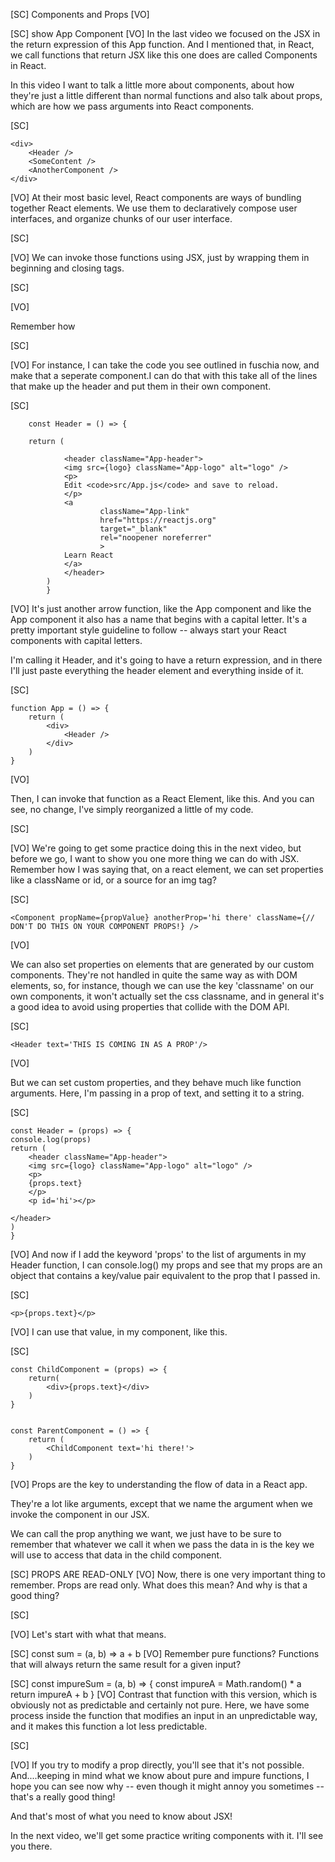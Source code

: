[SC]
Components and Props
[VO]


[SC]
show App Component
[VO]
In the last video we focused on the JSX in the return expression of this App function.  And I mentioned that, in React, we call functions that return JSX like this one does are called Components in React.  



 

In this video I want to talk a little more about components, about how they're just a little different than normal functions and also talk about props, which are how we pass arguments into React components.


[SC]

    <div>
        <Header />
        <SomeContent />
        <AnotherComponent />
    </div>

[VO]
At their most basic level, React components are ways of bundling together React elements. We use them to declaratively compose user interfaces, and organize chunks of our user interface.

[SC]

<MyComponent />


[VO]
We can invoke those functions using JSX, just by wrapping them in beginning and closing tags.  


[SC]

[VO]

Remember how 


[SC]


[VO]
For instance, I can take the code you see outlined in fuschia now, and make that a seperate component.I can do that with this take all of the lines that make up the header and put them in their own component. 




[SC]

        const Header = () => {

        return (

                <header className="App-header">
                <img src={logo} className="App-logo" alt="logo" />
                <p>
                Edit <code>src/App.js</code> and save to reload.
                </p>
                <a
                        className="App-link"
                        href="https://reactjs.org"
                        target="_blank"
                        rel="noopener noreferrer"
                        >
                Learn React
                </a>
                </header>
            )
            }

[VO]
It's just another arrow function, like the App component and like the App component it also has a name that begins with a capital letter. It's a pretty important style guideline to follow -- always start your React components with capital letters.

I'm calling it Header, and it's going to have a return expression, and in there I'll just paste everything the header element and everything inside of it.

[SC]

    function App = () => {
        return (
            <div>
                <Header />
            </div>
        )
    }

[VO]

Then, I can invoke that function as a React Element, like this. And you can see, no change, I've simply reorganized a little of my code.

[SC]

<div className=''>
[VO]
We're going to get some practice doing this in the next video, but before we go, I want to show you one more thing we can do with JSX. Remember how I was saying that, on a react element, we can set properties like a className or id, or a source for an img tag?

[SC]

    <Component propName={propValue} anotherProp='hi there' className={// DON'T DO THIS ON YOUR COMPONENT PROPS!} />

[VO]

We can also set properties on elements that are generated by our custom components. They're not handled in quite the same way as with DOM elements, so, for instance, though we can use the key 'classname' on our own components, it won't actually set the css classname, and in general it's a good idea to avoid using properties that collide with the DOM API.

[SC]

    <Header text='THIS IS COMING IN AS A PROP'/>

[VO]

But we can set custom properties, and they behave much like function arguments. Here, I'm passing in a prop of text, and setting it to a string.

[SC]

    const Header = (props) => {
    console.log(props)
    return (
        <header className="App-header">
        <img src={logo} className="App-logo" alt="logo" />
        <p>
        {props.text}
        </p>
        <p id='hi'></p>

    </header>
    )
    }

[VO]
And now if I add the keyword 'props' to the list of arguments in my Header function, I can
console.log() my props and see that my props are an object that contains a key/value pair equivalent to the prop that I passed in.

[SC]

    <p>{props.text}</p>

[VO]
I can use that value, in my component, like this.

[SC]

    const ChildComponent = (props) => {
        return(
            <div>{props.text}</div>
        )
    }


    const ParentComponent = () => {
        return (
            <ChildComponent text='hi there!'>
        )
    }

[VO]
Props are the key to understanding the flow of data in a React app.

They're a lot like arguments, except that we name the argument when we invoke the component in our JSX.

We can call the prop anything we want, we just have to be sure to remember that whatever we call it when we pass the data in is the key we will use to access that data in the child component.

[SC]
PROPS ARE READ-ONLY
[VO]
Now, there is one very important thing to remember. Props are read only. What does this mean? And why is that a good thing?

[SC]

[VO]
Let's start with what that means.

[SC]
const sum = (a, b) => a + b
[VO]
Remember pure functions? Functions that will always return the same result for a given input?

[SC]
const impureSum = (a, b) => {
const impureA = Math.random() \* a
return impureA + b
}
[VO]
Contrast that function with this version, which is obviously not as predictable and certainly not pure. Here, we have some process inside the function that modifies an input in an unpredictable way, and it makes this function a lot less predictable.

[SC]

[VO]
If you try to modify a prop directly, you'll see that it's not possible. And....keeping in mind what we know about pure and impure functions, I hope you can see now why -- even though it might annoy you sometimes -- that's a really good thing!

And that's most of what you need to know about JSX!

In the next video, we'll get some practice writing components with it. I'll see you there.
